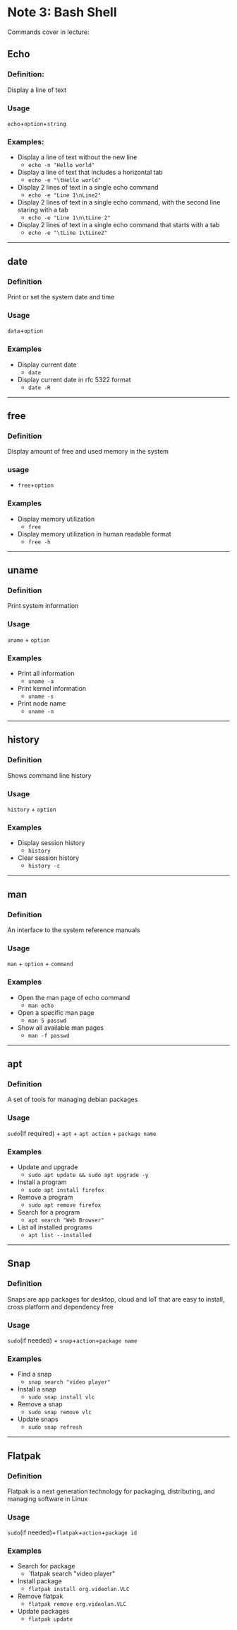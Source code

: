 # Note 3: Bash Shell

Commands cover in lecture:

## Echo
### Definition:
Display a line of text
### Usage
`echo`+`option`+`string`
### Examples:
* Display a line of text without the new line
  * `echo -n "Hello world"`
* Display a line of text that includes a horizontal tab
  * `echo -e "\tHello world"`
* Display 2 lines of text in a single echo command
  * `echo -e "Line 1\nLine2"`
* Display 2 lines of text in a single echo command, with the second line staring with a tab
  * `echo -e "Line 1\n\tLine 2"`
* Display 2 lines of text in a single echo command that starts with a tab
  * `echo -e "\tLine 1\tLine2"`

<hr>

## date
### Definition
Print or set the system date and time
### Usage
`data`+`option`
### Examples
* Display current date
  * `date`
* Display current date in rfc 5322 format
  * `date -R`

<hr>

## free
### Definition
Display amount of free and used memory in the system
### usage
* `free`+`option`
### Examples
* Display memory utilization
  * `free`
* Display memory utilization in human readable format
  * `free -h`
  
<hr>

## uname
### Definition
Print system information
### Usage
`uname` + `option`
### Examples
* Print all information
  * `uname -a`
* Print kernel information
  * `uname -s`
* Print node name
  * `uname -n`
  
<hr>

## history
### Definition
Shows command line history
### Usage
`history` + `option`
### Examples
* Display session history
  * `history`
* Clear session history
  * `history -c`
  
<hr>

## man
### Definition
An interface to the system reference manuals
### Usage
`man` + `option` + `command`
### Examples
* Open the man page of echo command
  * `man echo`
* Open a specific man page
  * `man 5 passwd`
* Show all available man pages
  * `man -f passwd`
  
<hr>

## apt
### Definition 
A set of tools for managing debian packages 
### Usage
`sudo`(If required) + `apt` + `apt action` + `package name`
### Examples
* Update and upgrade
  * `sudo apt update && sudo apt upgrade -y`
* Install a program
  * `sudo apt install firefox`
* Remove a program
  * `sudo apt remove firefox`
* Search for a program
  * `apt search "Web Browser"`
* List all installed programs
  * `apt list --installed`
  
<hr>

## Snap
### Definition
Snaps are app packages for desktop, cloud and IoT that are easy to install, cross platform and dependency free
### Usage
`sudo`(if needed) + `snap`+`action`+`package name`
### Examples
* Find a snap
  * `snap search "video player"`
* Install a snap
  * `sudo snap install vlc`
* Remove a snap
  * `sudo snap remove vlc`
* Update snaps
  * `sudo snap refresh`

<hr>

## Flatpak
### Definition
Flatpak is a next generation technology for packaging, distributing, and managing software in Linux
### Usage
`sudo`(if needed)+`flatpak`+`action`+`package id`
### Examples
* Search for package
  * `flatpak search "video player"
* Install package
  * `flatpak install org.videolan.VLC`
* Remove flatpak
  * `flatpak remove org.videolan.VLC`
* Update packages
  * `flatpak update`